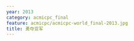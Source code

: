 ```yaml
---
year: 2013
category: acmicpc_final
feature: acmicpc/acmicpc-world_final-2013.jpg
title: 勇夺亚军
---
```



